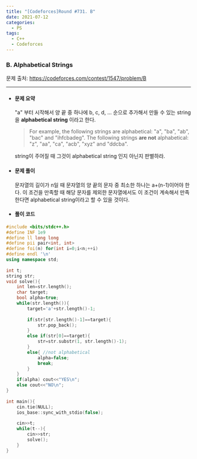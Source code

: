 ```yaml
---
title: "[Codeforces]Round #731. B"
date: 2021-07-12
categories:
  - PS
tags:
  - C++
  - Codeforces
---
```




### B. Alphabetical Strings

문제 출처: <https://codeforces.com/contest/1547/problem/B>

---




* #### **문제 요약**

  "a" 부터 시작해서 양 끝 중 하나에 b, c, d, ... 순으로 추가해서 만들 수 있는 string을 **alphabetical string** 이라고 한다.
  
  > For example, the following strings are alphabetical: "a", "ba", "ab", "bac" and "ihfcbadeg". The following strings **are not** alphabetical: "z", "aa", "ca", "acb", "xyz" and "ddcba".
  
  string이 주어질 때 그것이 alphabetical string 인지 아닌지 판별하라.
  
    
  
* #### **문제 풀이** 

  문자열의 길이가 n일 때 문자열의 양 끝의 문자 중 최소한 하나는 a+(n-1)이어야 한다. 이 조건을 만족할 때 해당 문자를 제외한 문자열에서도 이 조건이 계속해서 만족한다면 alphabetical string이라고 할 수 있을 것이다. 

    

  

* #### **풀이 코드**

```c++
#include <bits/stdc++.h>
#define INF 1e9
#define ll long long
#define pii pair<int, int> 
#define foi(n) for(int i=0;i<n;++i)
#define endl '\n'
using namespace std;
 
int t;
string str;
void solve(){
    int len=str.length();
    char target;
    bool alpha=true;
    while(str.length()){
        target='a'+str.length()-1;
 
        if(str[str.length()-1]==target){
            str.pop_back();
        }
        else if(str[0]==target){
            str=str.substr(1, str.length()-1);
        }
        else{ //not alphabetical
            alpha=false;
            break;
        }
    }
    if(alpha) cout<<"YES\n";
    else cout<<"NO\n";
}
 
int main(){
    cin.tie(NULL);
    ios_base::sync_with_stdio(false);
 
    cin>>t;
    while(t--){
        cin>>str;
        solve();
    }
}
```

